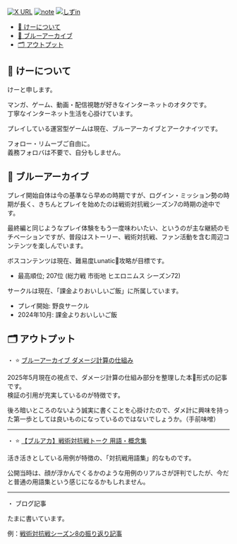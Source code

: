 [![X URL][badge-x]][url-x]
[![note][badge-note]][url-note]
[![しずin][badge-sizu]][url-sizu]

[badge-x]: https://img.shields.io/twitter/url?url=https://x.com/1m_lcei&label=@1m_lcei
[url-x]: https://x.com/1m_lcei

[badge-note]: https://img.shields.io/badge/note-@1m__lcei-fcfcfc?style=sns
[url-note]: https://note.com/1m_lcei

[badge-sizu]: https://img.shields.io/badge/しずイン-@1m__lcei-fcfcfc?style=sns
[url-sizu]: https://sizu.me/1m_lcei

- [📝 けーについて](#-けーについて)
- [💎 ブルーアーカイブ](#-ブルーアーカイブ)
- [🗂️ アウトプット](#️-アウトプット)

## 📝 けーについて

けーと申します。

マンガ、ゲーム、動画・配信視聴が好きなインターネットのオタクです。<br/>
丁寧なインターネット生活を心掛けています。

プレイしている運営型ゲームは現在、ブルーアーカイブとアークナイツです。

フォロー・リムーブご自由に。<br/>
義務フォロバは不要で、自分もしません。


## 💎 ブルーアーカイブ

プレイ開始自体は今の基準なら早めの時期ですが、ログイン・ミッション勢の時期が長く、きちんとプレイを始めたのは戦術対抗戦シーズン7の時期の途中です。<br/>

最終編と同じようなプレイ体験をもう一度味わいたい、というのが主な継続のモチベーションですが、普段はストーリー、戦術対抗戦、ファン活動を含む周辺コンテンツを楽しんでいます。

ボスコンテンツは現在、難易度Lunatic🌙攻略が目標です。<br/>

- 最高順位; 207位 (総力戦 市街地 ヒエロニムス シーズン72)

サークルは現在、「課金よりおいしいご飯」に所属しています。

- プレイ開始: 野良サークル
- 2024年10月: 課金よりおいしいご飯


## 🗂️ アウトプット

・ ⭐ [ブルーアーカイブ ダメージ計算の仕組み](https://x.com/1m_lcei/status/1921509734915477768)

2025年5月現在の視点で、ダメージ計算の仕組み部分を整理した本📕形式の記事です。<br/>
検証の引用が充実しているのが特徴です。

後ろ暗いところのないよう誠実に書くことを心掛けたので、ダメ計に興味を持った第一歩としては良いものになっているのではないでしょうか。（手前味噌）


---

・ ⭐ [【ブルアカ】戦術対抗戦トーク 用語・概念集](https://x.com/1m_lcei/status/1855536553575243854)

活き活きとしている用例が特徴の、「対抗戦用語集」的なものです。

公開当時は、顔が浮かんでくるかのような用例のリアルさが評判でしたが、今だと普通の用語集という感じになるかもしれません。

---

・ ブログ記事

たまに書いています。

例：[戦術対抗戦シーズン8の振り返り記事](https://x.com/1m_lcei/status/1919016487127531524)
